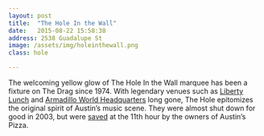 ```yaml
---
layout: post
title:  "The Hole In the Wall"
date:   2015-08-22 15:58:38
address: 2538 Guadalupe St
image: /assets/img/holeinthewall.png
class: hole

---
```

The welcoming yellow glow of The Hole In the Wall marquee has been a fixture on The Drag since 1974. With legendary venues such as [Liberty Lunch](https://en.wikipedia.org/wiki/Liberty_Lunch) and [Armadillo World Headquarters](https://en.wikipedia.org/wiki/Armadillo_World_Headquarters) long gone, The Hole epitomizes the original spirit of Austin’s music scene. They were almost shut down for good in 2003, but were [saved](http://www.austin360.com/news/entertainment/music/hole-in-the-wall-finds-its-groove-again-2/nRzHW/) at the 11th hour by the owners of Austin’s Pizza.

